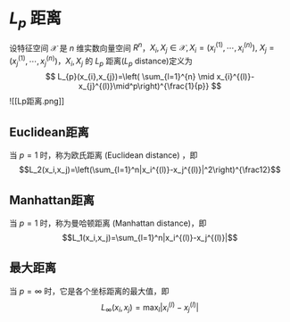 # $L_{p}$ 距离

设特征空间 $\mathcal{X}$ 是 $n$ 维实数向量空间 $R^n$，$X_i,X_j \in \mathcal{X}, X_i= (x_i^{(1)},\cdots,x_i^{(n)}),\ X_j= (x_j^{(1)},\cdots,x_j^{(n)})$，$X_i,X_j$ 的 $L_p$ 距离($L_{p}$ distance)定义为
$$ L_{p}(x_{i},x_{j})=\left( \sum_{l=1}^{n} \mid x_{i}^{(l)}- x_{j}^{(l)}\mid^p\right)^{\frac{1}{p}} $$
![[Lp距离.png]]


## Euclidean距离

当 $p=1$ 时，称为欧氏距离 (Euclidean distance) ，即
$$L_2(x_i,x_j)=\left(\sum_{l=1}^n|x_i^{(l)}-x_j^{(l)}|^2\right)^{\frac12}$$

## Manhattan距离

当 $p=1$ 时，称为曼哈顿距离 (Manhattan distance)，即
$$L_1(x_i,x_j)=\sum_{l=1}^n|x_i^{(l)}-x_j^{(l)}|$$

## 最大距离

当 $p=\infty$ 时，它是各个坐标距离的最大值，即
$$L_\infty(x_i,x_j)=\max_l|x_i^{(l)}-x_j^{(l)}|$$
